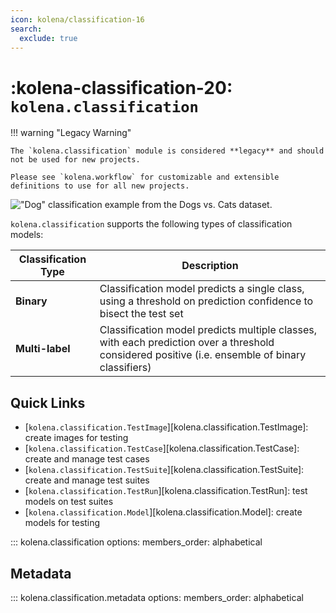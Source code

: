 ```yaml
---
icon: kolena/classification-16
search:
  exclude: true
---
```


# :kolena-classification-20: `kolena.classification`

!!! warning "Legacy Warning"

    The `kolena.classification` module is considered **legacy** and should not be used for new projects.

    Please see `kolena.workflow` for customizable and extensible definitions to use for all new projects.

!["Dog" classification example from the Dogs vs. Cats dataset.](/assets/images/classification-dog.jpg)

`kolena.classification` supports the following types of classification models:

| Classification Type | Description                                                                                                                                     |
| ------------------- | ----------------------------------------------------------------------------------------------------------------------------------------------- |
| **Binary**          | Classification model predicts a single class, using a threshold on prediction confidence to bisect the test set                                 |
| **Multi-label**     | Classification model predicts multiple classes, with each prediction over a threshold considered positive (i.e. ensemble of binary classifiers) |

## Quick Links

- [`kolena.classification.TestImage`][kolena.classification.TestImage]: create images for testing
- [`kolena.classification.TestCase`][kolena.classification.TestCase]: create and manage test cases
- [`kolena.classification.TestSuite`][kolena.classification.TestSuite]: create and manage test suites
- [`kolena.classification.TestRun`][kolena.classification.TestRun]: test models on test suites
- [`kolena.classification.Model`][kolena.classification.Model]: create models for testing

::: kolena.classification
    options:
      members_order: alphabetical

## Metadata

::: kolena.classification.metadata
    options:
      members_order: alphabetical
